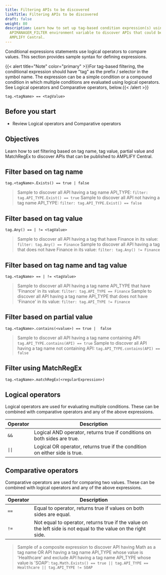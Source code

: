 ```yaml
---
title: Filtering APIs to be discovered
linkTitle: Filtering APIs to be discovered
draft: false
weight: 80
description: Learn how to set up tag-based condition expression(s) using the
  APIMANAGER_FILTER environment variable to discover APIs that could be added to
  AMPLIFY Central.
---
```

Conditional expressions statements use logical operators to compare values. This section provides sample syntax for defining expressions.

{{< alert title="Note" color="primary" >}}For tag-based filtering, the conditional expression should have "tag" as the prefix / selector in the symbol name.
The expression can be a simple condition or a compound condition in which multiple conditions are evaluated using logical operators. See Logical operators and Comparative operators, below.{{< /alert >}}

```
tag.<tagName> == <tagValue>
```

## Before you start

* Review Logical operators and Comparative operators

## Objectives

Learn how to set filtering based on tag name, tag value, partial value and MatchRegEx to discover APIs that can be published to AMPLIFY Central.

## Filter based on tag name

```
tag.<tagName>.Exists() == true | false
```

> Sample to discover all API having a tag name API_TYPE: ```filter: tag.API_TYPE.Exist() == true```
> Sample to discover all API not having a tag name API_TYPE: ```filter: tag.API_TYPE.Exist() == false```

## Filter based on tag value

```
tag.Any() == | != <tagValue>
```

> Sample to discover all API having a tag that have Finance in its value: ```filter: tag.Any() == Finance```
> Sample to discover all API having a tag that does not have Finance in its value: ```filter: tag.Any() != Finance```

## Filter based on tag name and tag value

```
tag.<tagName> == | != <tagValue>
```

> Sample to discover all API having a tag name API_TYPE that have 'Finance' in its value: ```filter: tag.API_TYPE == Finance```
> Sample to discover all API having a tag name API_TYPE that does not have 'Finance' in its value: ```filter: tag.API_TYPE != Finance```

## Filter based on partial value

```
tag.<tagName>.contains(<value>) == true |  false
```

> Sample to  discover all API having a tag name containing API: ```tag.API_TYPE.contains(API) == true```
> Sample to  discover all API having a tag name not containing API: ```tag.API_TYPE.contains(API) == false```

## Filter using MatchRegEx

```
tag.<tagName>.matchRegEx(<regularExpression>)
```

## Logical operators

Logical operators are used for evaluating multiple conditions. These can be combined with comparative operators and any of the above expressions.

| Operator | Description                                                                |   |
|----------|----------------------------------------------------------------------------|---|
| `&&`      | Logical AND operator, returns true if conditions on both sides are true.   |   |
| `\|\|`       | Logical OR operator, returns true if the condition on either side is true. |   |

## Comparative operators

Comparative operators are used for comparing two values. These can be combined with logical operators and any of the above expressions.

| Operator | Description                                                                                                    |   |
|----------|----------------------------------------------------------------------------------------------------------------|---|
| `==`       | Equal to operator, returns true if values on both sides are equal.                                             |   |
| `!=`       | Not equal to operator, returns true if the value on the left side is not equal to the value on the right side. |   |

> Sample of a composite expression to discover API having Math as a tag name OR API having a tag name API_TYPE whose value is 'Healthcare' and exclude API having a tag name API_TYPE whose value is 'SOAP': ```tag.Math.Exists() == true || tag.API_TYPE == Healthcare || tag.API_TYPE != SOAP```
